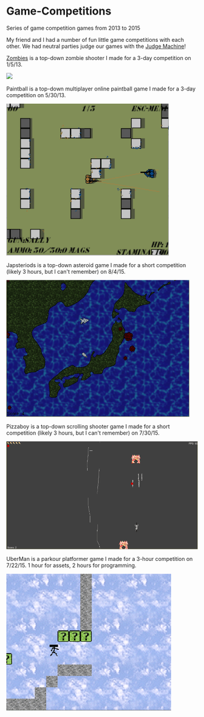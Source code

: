 # Game-Competitions
Series of game competition games from 2013 to 2015

My friend and I had a number of fun little game competitions with each other. We had neutral parties judge our games with the [Judge Machine](https://github.com/tjcouch1/Judge-Machine)!

[Zombies](https://web.archive.org/web/20141016035603/http://sandbox.yoyogames.com/games/210966-the-zombies) is a top-down zombie shooter I made for a 3-day competition on 1/5/13.

![](https://github.com/tjcouch1/Game-Competitions/blob/master/zombie.gif)

Paintball is a top-down multiplayer online paintball game I made for a 3-day competition on 5/30/13.

![](https://github.com/tjcouch1/Game-Competitions/blob/master/paintball.gif)

Japsteriods is a top-down asteroid game I made for a short competition (likely 3 hours, but I can't remember) on 8/4/15.

![](https://github.com/tjcouch1/Game-Competitions/blob/master/japsteroids.gif)

Pizzaboy is a top-down scrolling shooter game I made for a short competition (likely 3 hours, but I can't remember) on 7/30/15.

![](https://github.com/tjcouch1/Game-Competitions/blob/master/pizzaboy.gif)

UberMan is a parkour platformer game I made for a 3-hour competition on 7/22/15. 1 hour for assets, 2 hours for programming.

![](https://github.com/tjcouch1/Game-Competitions/blob/master/uberman.gif)
